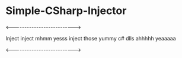 # Simple-CSharp-Injector

<-------------------------->

Inject inject mhmm yesss inject those
yummy c# dlls ahhhhh yeaaaaa

<-------------------------->
